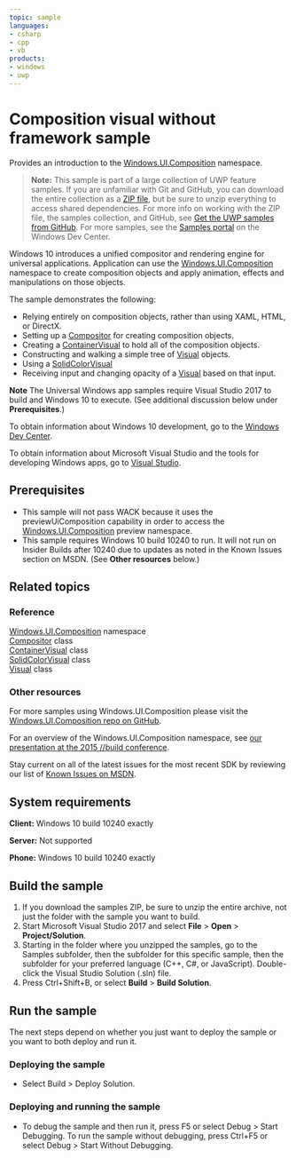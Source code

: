 ```yaml
---
topic: sample
languages:
- csharp
- cpp
- vb
products:
- windows
- uwp
---
```


<!---
  category: GraphicsAndAnimation
  samplefwlink: http://go.microsoft.com/fwlink/p/?LinkId=620483
--->

# Composition visual without framework sample

Provides an introduction to the [Windows.UI.Composition](https://msdn.microsoft.com/library/windows.ui.composition.aspx) namespace.

> **Note:** This sample is part of a large collection of UWP feature samples. 
> If you are unfamiliar with Git and GitHub, you can download the entire collection as a 
> [ZIP file](https://github.com/Microsoft/Windows-universal-samples/archive/master.zip), but be 
> sure to unzip everything to access shared dependencies. For more info on working with the ZIP file, 
> the samples collection, and GitHub, see [Get the UWP samples from GitHub](https://aka.ms/ovu2uq). 
> For more samples, see the [Samples portal](https://aka.ms/winsamples) on the Windows Dev Center. 

Windows 10 introduces a unified compositor and rendering engine for universal applications.
Application can use the
[Windows.UI.Composition](https://msdn.microsoft.com/library/windows.ui.composition.aspx) namespace
to create composition objects and apply animation, effects and manipulations on those objects.

The sample demonstrates the following:

* Relying entirely on composition objects, rather than using XAML, HTML, or DirectX.
* Setting up a [Compositor](https://msdn.microsoft.com/library/windows.ui.composition.compositor.aspx) for creating composition objects.
* Creating a [ContainerVisual](https://msdn.microsoft.com/library/windows.ui.composition.containervisual.aspx)
  to hold all of the composition objects.
* Constructing and walking a simple tree of [Visual](https://msdn.microsoft.com/library/windows.ui.composition.visual.aspx) objects.
* Using a [SolidColorVisual](https://msdn.microsoft.com/library/windows.ui.composition.solidcolorvisual.aspx)
* Receiving input and
  changing opacity of a [Visual](https://msdn.microsoft.com/library/windows.ui.composition.visual.aspx) based on that input.

**Note** The Universal Windows app samples require Visual Studio 2017 to build and Windows 10 to execute.
(See additional discussion below under **Prerequisites**.)

To obtain information about Windows 10 development, go to the [Windows Dev Center](http://go.microsoft.com/fwlink/?LinkID=532421).

To obtain information about Microsoft Visual Studio and the tools for developing Windows apps, go to [Visual Studio](http://go.microsoft.com/fwlink/?LinkID=532422).

## Prerequisites

- This sample will not pass WACK because it uses the
  previewUiComposition capability in order to access the
  [Windows.UI.Composition](https://msdn.microsoft.com/library/windows.ui.composition.aspx) preview namespace.
- This sample requires Windows 10 build 10240 to run. It will not run on Insider Builds after 10240 due to updates as noted in the Known Issues section on MSDN.
(See **Other resources** below.)

## Related topics

### Reference

[Windows.UI.Composition](https://msdn.microsoft.com/library/windows.ui.composition.aspx) namespace  
[Compositor](https://msdn.microsoft.com/library/windows.ui.composition.compositor.aspx) class  
[ContainerVisual](https://msdn.microsoft.com/library/windows.ui.composition.containervisual.aspx) class  
[SolidColorVisual](https://msdn.microsoft.com/library/windows.ui.composition.solidcolorvisual.aspx) class  
[Visual](https://msdn.microsoft.com/library/windows.ui.composition.visual.aspx) class  

### Other resources

For more samples using Windows.UI.Composition please visit the [Windows.UI.Composition repo on GitHub](https://github.com/Microsoft/composition).

For an overview of the Windows.UI.Composition namespace,
see [our presentation at the 2015 //build conference](https://channel9.msdn.com/Events/Build/2015/2-672).

Stay current on all of the latest issues for the most recent SDK by reviewing our list of
[Known Issues on MSDN](https://social.msdn.microsoft.com/Forums/home?forum=Win10SDKToolsIssues&sort=relevancedesc&brandIgnore=True&searchTerm=Windows.UI.Composition).

## System requirements

**Client:** Windows 10 build 10240 exactly

**Server:** Not supported

**Phone:** Windows 10 build 10240 exactly

## Build the sample

1. If you download the samples ZIP, be sure to unzip the entire archive, not just the folder with the sample you want to build.
2. Start Microsoft Visual Studio 2017 and select **File** \> **Open** \> **Project/Solution**.
3. Starting in the folder where you unzipped the samples, go to the Samples subfolder, then the subfolder for this specific sample, then the subfolder for your preferred language (C++, C#, or JavaScript). Double-click the Visual Studio Solution (.sln) file.
4. Press Ctrl+Shift+B, or select **Build** \> **Build Solution**.

## Run the sample

The next steps depend on whether you just want to deploy the sample or you want to both deploy and run it.

### Deploying the sample

- Select Build > Deploy Solution.

### Deploying and running the sample

- To debug the sample and then run it, press F5 or select Debug >  Start Debugging. To run the sample without debugging, press Ctrl+F5 or select Debug > Start Without Debugging.
